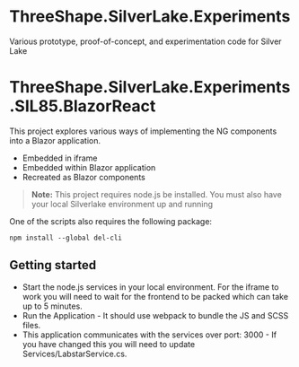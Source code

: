 # ThreeShape.SilverLake.Experiments

Various prototype, proof-of-concept, and experimentation code for Silver Lake

# ThreeShape.SilverLake.Experiments.SIL85.BlazorReact

This project explores various ways of implementing the NG components into a Blazor application.

 - Embedded in iframe
 - Embedded within Blazor application
 - Recreated as Blazor components

> **Note:** This project requires node.js be installed. You must also have your local Silverlake environment up and running

One of the scripts also requires the following package:
````
npm install --global del-cli
````


## Getting started

 - Start the node.js services in your local environment. For the iframe to work you will need to wait for the frontend to be packed which can take up to 5 minutes.
 - Run the Application - It should use webpack to bundle the JS and SCSS files.
 - This application communicates with the services over port: 3000 - If you
   have changed this you will need to update Services/LabstarService.cs.
